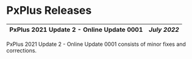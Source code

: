 # PxPlus Releases

**PxPlus 2021 Update 2 - Online Update 0001** |  **_July 2022_**  
---|---  
  
PxPlus 2021 Update 2 - Online Update 0001 consists of minor fixes and corrections.
